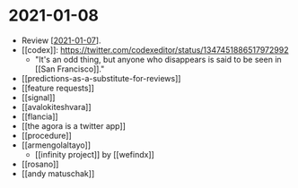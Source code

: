 # 2021-01-08

- Review [[2021-01-07]].
- [[codex]]: https://twitter.com/codexeditor/status/1347451886517972992
  - "It's an odd thing, but anyone who disappears is said to be seen in [[San Francisco]]."
- [[predictions-as-a-substitute-for-reviews]]
- [[feature requests]]
- [[signal]]
- [[avalokiteshvara]]
- [[flancia]]
- [[the agora is a twitter app]]
- [[procedure]]
- [[armengolaltayo]]
  - [[infinity project]] by [[wefindx]]
- [[rosano]]
- [[andy matuschak]]

[//begin]: # "Autogenerated link references for markdown compatibility"
[2021-01-07]: 2021-01-07 "2021-01-07"
[//end]: # "Autogenerated link references"